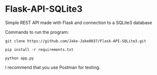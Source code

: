 # Flask-API-SQLite3

Simple REST API made with Flask and connection to a SQLite3 database


Commands to run the program:

```
git clone https://github.com/Jake-Jake0037/Flask-API-SQLite3.git
```

```
pip install -r requirements.txt
```

```
python app.py
```

I recommend that you use Postman for testing.
